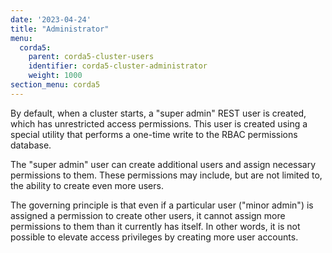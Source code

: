 ```yaml
---
date: '2023-04-24'
title: "Administrator"
menu:
  corda5:
    parent: corda5-cluster-users
    identifier: corda5-cluster-administrator
    weight: 1000
section_menu: corda5
---
```


By default, when a cluster starts, a "super admin" REST user is created, which has unrestricted access permissions.
This user is created using a special utility that performs a one-time write to the RBAC permissions database.

The "super admin" user can create additional users and assign necessary permissions to them.
These permissions may include, but are not limited to, the ability to create even more users.

The governing principle is that even if a particular user ("minor admin") is assigned a permission to create other users,
it cannot assign more permissions to them than it currently has itself.
In other words, it is not possible to elevate access privileges by creating more user accounts.
